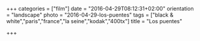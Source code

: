 +++
categories = ["film"]
date = "2016-04-29T08:12:31+02:00"
orientation = "landscape"
photo = "2016-04-29-los-puentes"
tags = ["black & white","paris","france","la seine","kodak","400tx"]
title = "Los puentes"

+++
